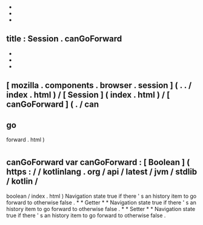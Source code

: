 -
-
-
title
:
Session
.
canGoForward
-
-
-
-
[
mozilla
.
components
.
browser
.
session
]
(
.
.
/
index
.
html
)
/
[
Session
]
(
index
.
html
)
/
[
canGoForward
]
(
.
/
can
-
go
-
forward
.
html
)
#
canGoForward
var
canGoForward
:
[
Boolean
]
(
https
:
/
/
kotlinlang
.
org
/
api
/
latest
/
jvm
/
stdlib
/
kotlin
/
-
boolean
/
index
.
html
)
Navigation
state
true
if
there
'
s
an
history
item
to
go
forward
to
otherwise
false
.
*
*
Getter
*
*
Navigation
state
true
if
there
'
s
an
history
item
to
go
forward
to
otherwise
false
.
*
*
Setter
*
*
Navigation
state
true
if
there
'
s
an
history
item
to
go
forward
to
otherwise
false
.
